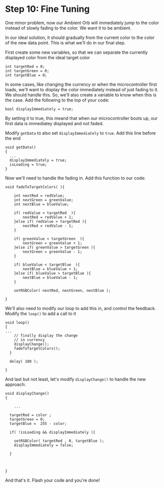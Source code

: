 # Step 10: Fine Tuning 

One minor problem, now our Ambient Orb will immediately jump to the color instead of slowly fading to the color. We want it to be ambient. 

In our ideal solution, it should gradually from the current color to the color of the new data point. This is what we'll do in our final step.


First create some new variables, so that we can separate the currently displayed color from the ideal target color

````
int targetRed = 0;
int targetGreen = 0;
int targetBlue = 0;

````

In some cases, like changing the currency or when the microcontroller first loads, we'll want to display the color immediately instead of just fading to it. We should handle this. So, we'll also create a variable to know when this is the case. Add the following to the top of your code:

````
bool displayImmediately = true;
````

By setting it to true, this meand that when our microcontroller boots up, our first data is immediatey displayed and not faded.


Modify `getData` to also set `displayImmediately` to `true`. Add this line before the end

````
void getData()
{
  ...
  displayImmediately = true;
  isLoading = true;
}
````


Now we'll need to handle the fading in. Add this function to our code:

````
void fadeToTargetColors( ){
    
    int nextRed = redValue;
    int nextGreen = greenValue;
    int nextBlue = blueValue;
    
    if( redValue < targetRed  ){
        nextRed = redValue + 1;
    }else if( redValue > targetRed ){
        nextRed = redValue - 1;
    }
    
    if( greenValue < targetGreen  ){
        nextGreen = greenValue + 1;
    }else if( greenValue > targetGreen ){
        nextGreen = greenValue - 1;
    }

    if( blueValue < targetBlue  ){
        nextBlue = blueValue + 1;
    }else if( blueValue > targetBlue ){
        nextBlue = blueValue - 1;
    }

    setRGBColor( nextRed, nextGreen, nextBlue );

}

````

We'll also need to modify our loop to add this in, and control the feedback. Modify the `loop()` to add a call to it

````
void loop()
{
...
    // finally display the change 
    // in currency
    displayChange();
    fadeToTargetColors();
  }
  
  delay( 100 );

}

````

And last but not least, let's modify `displayChange()` to handle the new approach:

````
void displayChange()
{

	...
 
  targetRed = color ;
  targetGreen = 0;
  targetBlue =  255 - color;
  
  if( !isLoading && displayImmediately ){
      
    setRGBColor( targetRed , 0, targetBlue );
    displayImmediately = false;
      
  }



}
````

And that's it. Flash your code and you're done!